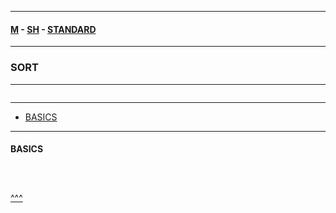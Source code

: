 
---

#### [M](https://github.com/ttltrk/TTT/blob/master/menu.md) - [SH](https://github.com/ttltrk/TTT/blob/master/SH/SH.md) - [STANDARD](https://github.com/ttltrk/TTT/blob/master/SH/STANDARD/STANDARD.md)

---

### SORT

---

```

```

---

* [BASICS](#BASICS)

---

#### BASICS

```

```

```sh

```

```sh

```

[^^^](#SORT)

